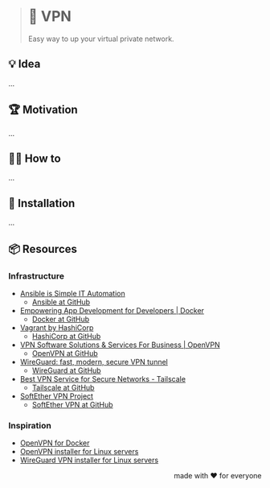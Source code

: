 > # 🤫 VPN
>
> Easy way to up your virtual private network.

## 💡 Idea

...

## 🏆 Motivation

...

## 🤼‍♂️ How to

...

## 🧩 Installation

...

## 📦 Resources

### Infrastructure

- [Ansible is Simple IT Automation](https://www.ansible.com/)
  - [Ansible at GitHub](https://github.com/ansible)
- [Empowering App Development for Developers | Docker](https://www.docker.com/)
  - [Docker at GitHub](https://github.com/docker)
- [Vagrant by HashiCorp](https://www.vagrantup.com/)
  - [HashiCorp at GitHub](https://github.com/hashicorp)
- [VPN Software Solutions & Services For Business | OpenVPN](https://openvpn.net/)
  - [OpenVPN at GitHub](https://github.com/OpenVPN)
- [WireGuard: fast, modern, secure VPN tunnel](https://www.wireguard.com/)
  - [WireGuard at GitHub](https://github.com/wireguard)
- [Best VPN Service for Secure Networks - Tailscale](https://tailscale.com/)
  - [Tailscale at GitHub](https://github.com/tailscale)
- [SoftEther VPN Project](https://www.softether.org/)
  - [SoftEther VPN at GitHub](https://github.com/SoftEtherVPN)

### Inspiration

- [OpenVPN for Docker](https://github.com/kylemanna/docker-openvpn)
- [OpenVPN installer for Linux servers](https://github.com/angristan/openvpn-install)
- [WireGuard VPN installer for Linux servers](https://github.com/angristan/wireguard-install)

<p align="right">made with ❤️ for everyone</p>
